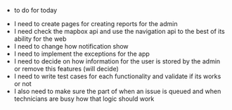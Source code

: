 
* to do for today 
- I need to create pages for creating reports for the admin
- I need check the mapbox api and use the navigation api to the best of its ability for the web
- I need to change how notification show  
- I need to implement the exceptions for the app 
- I need to decide on how information for the user is stored by the admin or remove this features (will decide)
- I need to write test cases for each functionality and validate if its works or not 
- I also need to make sure the part of when an issue is queued and when technicians are busy how that logic should work
